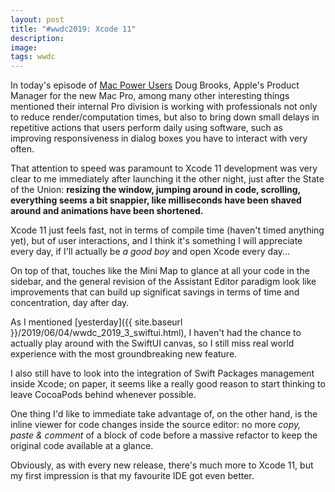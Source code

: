 ```yaml
---
layout: post
title: "#wwdc2019: Xcode 11"
description:
image:
tags: wwdc
---
```

In today's episode of [Mac Power Users](https://overcast.fm/+FrCGusXrQ) Doug Brooks, Apple's Product Manager for the new Mac Pro, among many other interesting things mentioned their internal Pro division is working with professionals not only to reduce render/computation times, but also to bring down small delays in repetitive actions that users perform daily using software, such as improving responsiveness in dialog boxes you have to interact with very often.

That attention to speed was paramount to Xcode 11 development was very clear to me immediately after launching it the other night, just after the State of the Union: **resizing the window, jumping around in code, scrolling, everything seems a bit snappier, like milliseconds have been shaved around and animations have been shortened.**

Xcode 11 just feels fast, not in terms of compile time (haven't timed anything yet), but of user interactions, and I think it's something I will appreciate every day, if I'll actually be *a good boy* and open Xcode every day...

On top of that, touches like the Mini Map to glance at all your code in the sidebar, and the general revision of the Assistant Editor paradigm look like improvements that can build up significat savings in terms of time and concentration, day after day.

As I mentioned [yesterday]({{ site.baseurl }}/2019/06/04/wwdc_2019_3_swiftui.html), I haven't had the chance to actually play around with the SwiftUI canvas, so I still miss real world experience with the most groundbreaking new feature.

I also still have to look into the integration of Swift Packages management inside Xcode; on paper, it seems like a really good reason to start thinking to leave CocoaPods behind whenever possible.

One thing I'd like to immediate take advantage of, on the other hand, is the inline viewer for code changes inside the source editor: no more *copy, paste & comment* of a block of code before a massive refactor to keep the original code available at a glance.

Obviously, as with every new release, there's much more to Xcode 11, but my first impression is that my favourite IDE got even better.